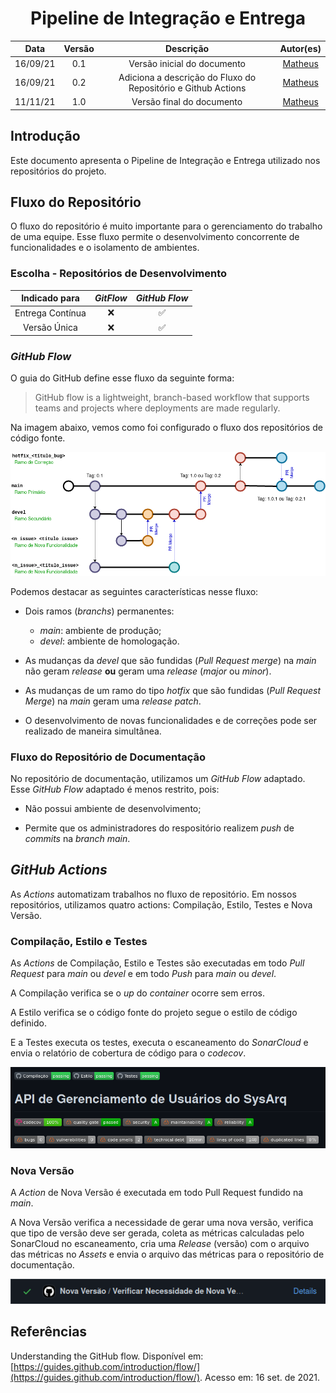 <h1 style="text-align: center">Pipeline de Integração e Entrega</h1>

|   Data   | Versão |  Descrição  | Autor(es)|
|  :----:  | :----: | :---------: |:--------:|
| 16/09/21 |  0.1   | Versão inicial do documento | [Matheus](https://github.com/J-Matheus) |
| 16/09/21 |  0.2   | Adiciona a descrição do Fluxo do Repositório e Github Actions | [Matheus](https://github.com/J-Matheus) |
| 11/11/21 |  1.0   | Versão final do documento | [Matheus](https://github.com/J-Matheus) |

## Introdução

Este documento apresenta o Pipeline de Integração e Entrega utilizado nos repositórios do projeto.

## Fluxo do Repositório

O fluxo do repositório é muito importante para o gerenciamento do trabalho de uma equipe. Esse fluxo permite o desenvolvimento concorrente de funcionalidades e o isolamento de ambientes.

### Escolha - Repositórios de Desenvolvimento

|  Indicado para   | *GitFlow* |    *GitHub Flow*   |
| :--------------: | :-------: | :----------------: |
| Entrega Contínua |    :x:    | :white_check_mark: |
|   Versão Única   |    :x:    | :white_check_mark: |

### *GitHub Flow*

O guia do GitHub define esse fluxo da seguinte forma: 

> GitHub flow is a lightweight, branch-based workflow that supports teams and projects where deployments are made regularly.

Na imagem abaixo, vemos como foi configurado o fluxo dos repositórios de código fonte.

[![Fluxo do Repositório](imagens/repo_flow.png)](imagens/repo_flow.png)

Podemos destacar as seguintes características nesse fluxo:

- Dois ramos (*branchs*) permanentes:
    - *main*: ambiente de produção;
    - *devel*: ambiente de homologação.

- As mudanças da *devel* que são fundidas (*Pull Request merge*) na *main*  não geram *release* **ou** geram uma *release* (*major* ou *minor*).

- As mudanças de um ramo do tipo *hotfix* que são fundidas (*Pull Request Merge*) na *main* geram uma *release* *patch*.

- O desenvolvimento de novas funcionalidades e de correções pode ser realizado de maneira simultânea.

### Fluxo do Repositório de Documentação

No repositório de documentação, utilizamos um *GitHub Flow* adaptado. Esse *GitHub Flow* adaptado é menos restrito, pois:

- Não possui ambiente de desenvolvimento;

- Permite que os administradores do respositório realizem *push* de *commits* na *branch* *main*.

## *GitHub Actions*

As *Actions* automatizam trabalhos no fluxo de repositório. Em nossos repositórios, utilizamos quatro actions: Compilação, Estilo, Testes e Nova Versão.

### Compilação, Estilo e Testes

As *Actions* de Compilação, Estilo e Testes são executadas em todo *Pull Request* para *main* ou *devel* e em todo *Push* para *main* ou *devel*.

A Compilação verifica se o *up* do *container* ocorre sem erros.

A Estilo verifica se o código fonte do projeto segue o estilo de código definido.

E a Testes executa os testes, executa o escaneamento do *SonarCloud* e envia o relatório de cobertura de código para o *codecov*.

[![](imagens/actions_badge.png)](imagens/actions_badge.png)

### Nova Versão

A *Action* de Nova Versão é executada em todo Pull Request fundido na *main*.

A Nova Versão verifica a necessidade de gerar uma nova versão, verifica que tipo de versão deve ser gerada, coleta as métricas calculadas pelo SonarCloud no escaneamento, cria uma *Release* (versão) com o arquivo das métricas no *Assets* e envia o arquivo das métricas para o repositório de documentação.

[![](imagens/release_action.png)](imagens/release_action.png)

## Referências

Understanding the GitHub flow. Disponível em: [https://guides.github.com/introduction/flow/](https://guides.github.com/introduction/flow/). Acesso em: 16 set. de 2021.
